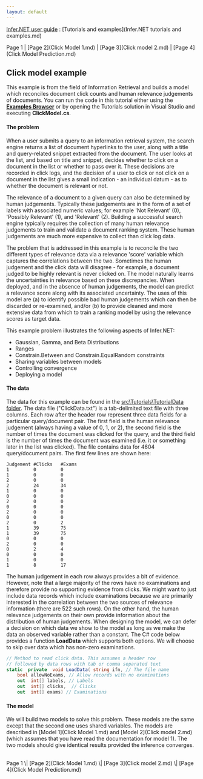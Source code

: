 ```yaml
---
layout: default 
--- 
```

[Infer.NET user guide](index.md) : [Tutorials and examples](Infer.NET tutorials and examples.md)

Page 1 \| [Page 2](Click Model 1.md) \|  [Page 3](Click model 2.md) \| [Page 4](Click Model Prediction.md)

## Click model example

This example is from the field of Information Retrieval and builds a model which reconciles document click counts and human relevance judgements of documents. You can run the code in this tutorial either using the [**Examples Browser**]() or by opening the Tutorials solution in Visual Studio and executing **ClickModel.cs**.

#### The problem

When a user submits a query to an information retrieval system, the search engine returns a list of document hyperlinks to the user, along with a title and query-related snippet extracted from the document. The user looks at the list, and based on title and snippet, decides whether to click on a document in the list or whether to pass over it. These decisions are recorded in click logs, and the decision of a user to click or not click on a document in the list gives a small indication - an individual datum - as to whether the document is relevant or not.

The relevance of a document to a given query can also be determined by human judgements. Typically these judgements are in the form of a set of labels with associated numeric values; for example 'Not Relevant' (0), 'Possibly Relevant' (1), and 'Relevant' (2). Building a successful search engine typically requires the collection of many human relevance judgements to train and validate a document ranking system. These human judgements are much more expensive to collect than click log data.

The problem that is addressed in this example is to reconcile the two different types of relevance data via a relevance 'score' variable which captures the correlations between the two. Sometimes the human judgement and the click data will disagree - for example, a document judged to be highly relevant is never clicked on. The model naturally learns the uncertainties in relevance based on these discrepancies. When deployed, and in the absence of human judgements, the model can predict a relevance score along with its associated uncertainty. The uses of this model are (a) to identify possible bad human judgements which can then be discarded or re-examined, and/or (b) to provide cleaned and more extensive data from which to train a ranking model by using the relevance scores as target data.

This example problem illustrates the following aspects of Infer.NET:

*   Gaussian, Gamma, and Beta Distributions
*   Ranges
*   Constrain.Between and Constrain.EqualRandom constraints
*   Sharing variables between models
*   Controlling convergence
*   Deploying a model

#### The data

The data for this example can be found in the [src\\Tutorials\\TutorialData folder](https://github.com/dotnet/infer/tree/master/src/Tutorials/TutorialData). The data file ("ClickData.txt") is a tab-delimited text file with three columns. Each row after the header row represent three data fields for a particular query/document pair. The first field is the human relevance judgement (always having a value of 0, 1, or 2), the second field is the number of times the document was clicked for the query, and the third field is the number of times the document was examined (i.e. it or something later in the list was clicked). The file contains data for 4604 query/document pairs. The first few lines are shown here:

 ```
Judgement #Clicks   #Exams
1         0         0
1         0         0
2         0         0
2         24        34
1         0         0
0         0         0
2         0         0
0         0         0
2         0         0
0         0         0
2         0         2
1         39        75
1         39        75
0         0         0
2         0         0
0         2         4
0         0         0
1         0         0
1         8         17
```

The human judgement in each row always provides a bit of evidence. However, note that a large majority of the rows have no examinations and therefore provide no supporting evidence from clicks. We might want to just include data records which include examinations because we are primarily interested in the correlation between the two sources of relevance information (there are 522 such rows). On the other hand, the human relevance judgements on their own provide information about the distribution of human judgements. When designing the model, we can defer a decision on which data we show to the model as long as we make the data an observed variable rather than a constant. The C# code below provides a function **LoadData** which supports both options. We will choose to skip over data which has non-zero examinations.

```csharp
// Method to read click data. This assumes a header row  
// followed by data rows with tab or comma separated text  
static  private  void LoadData( string ifn, // The file name  
    bool allowNoExams, // Allow records with no examinations  
    out  int[] labels, // Labels  
    out  int[] clicks,  // Clicks  
    out  int[] exams) // Examinations
```

#### **The model**

We will build two models to solve this problem. These models are the same except that the second one uses shared variables. The models are described in [Model 1](Click Model 1.md) and [Model 2](Click model 2.md) (which assumes that you have read the documentation for model 1). The two models should give identical results provided the inference converges.

<br/>
Page 1 \| [Page 2](Click Model 1.md) \| [Page 3](Click model 2.md) \| [Page 4](Click Model Prediction.md)

